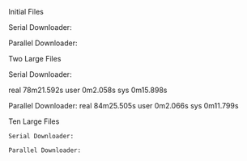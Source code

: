 

Initial Files

  Serial Downloader:
  
  Parallel Downloader:
  
  
 
Two Large Files
 
  Serial Downloader:
  
  real	78m21.592s
  user	0m2.058s
  sys	0m15.898s

  
  Parallel Downloader:
  real	84m25.505s
  user	0m2.066s
  sys	0m11.799s

  
 
Ten Large Files
 
    Serial Downloader:
  
    Parallel Downloader:
